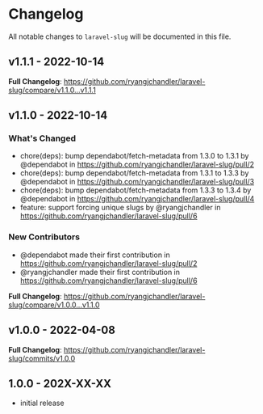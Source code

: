 # Changelog

All notable changes to `laravel-slug` will be documented in this file.

## v1.1.1 - 2022-10-14

**Full Changelog**: https://github.com/ryangjchandler/laravel-slug/compare/v1.1.0...v1.1.1

## v1.1.0 - 2022-10-14

### What's Changed

- chore(deps): bump dependabot/fetch-metadata from 1.3.0 to 1.3.1 by @dependabot in https://github.com/ryangjchandler/laravel-slug/pull/2
- chore(deps): bump dependabot/fetch-metadata from 1.3.1 to 1.3.3 by @dependabot in https://github.com/ryangjchandler/laravel-slug/pull/3
- chore(deps): bump dependabot/fetch-metadata from 1.3.3 to 1.3.4 by @dependabot in https://github.com/ryangjchandler/laravel-slug/pull/4
- feature: support forcing unique slugs by @ryangjchandler in https://github.com/ryangjchandler/laravel-slug/pull/6

### New Contributors

- @dependabot made their first contribution in https://github.com/ryangjchandler/laravel-slug/pull/2
- @ryangjchandler made their first contribution in https://github.com/ryangjchandler/laravel-slug/pull/6

**Full Changelog**: https://github.com/ryangjchandler/laravel-slug/compare/v1.0.0...v1.1.0

## v1.0.0 - 2022-04-08

**Full Changelog**: https://github.com/ryangjchandler/laravel-slug/commits/v1.0.0

## 1.0.0 - 202X-XX-XX

- initial release
